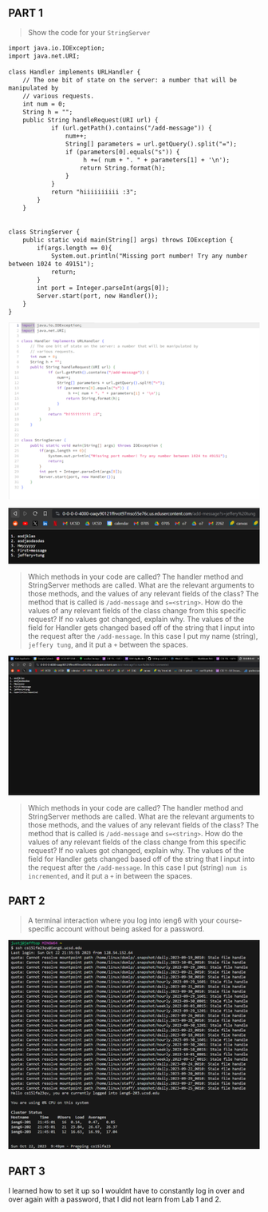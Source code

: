 ## PART 1
> Show the code for your ``StringServer``
```
import java.io.IOException;
import java.net.URI;

class Handler implements URLHandler {
    // The one bit of state on the server: a number that will be manipulated by
    // various requests.
    int num = 0;
    String h = "";
    public String handleRequest(URI url) {
            if (url.getPath().contains("/add-message")) {
                num++;
                String[] parameters = url.getQuery().split("=");
                if (parameters[0].equals("s")) {
                     h +=( num + ". " + parameters[1] + '\n');
                    return String.format(h);
                }
            }
            return "hiiiiiiiiii :3";
        }
    }


class StringServer {
    public static void main(String[] args) throws IOException {
        if(args.length == 0){
            System.out.println("Missing port number! Try any number between 1024 to 49151");
            return;
        }
        int port = Integer.parseInt(args[0]);
        Server.start(port, new Handler());
    }
}
```
![Image](LabReport2_StringServer.png)


![Image](LabReport2_add-message1.png)
>Which methods in your code are called?
The handler method and StringServer methods are called.
>What are the relevant arguments to those methods, and the values of any relevant fields of the class?
The method that is called is ``/add-message`` and ``s=<string>``.
>How do the values of any relevant fields of the class change from this specific request? If no values got changed, explain why.
The values of the field for Handler gets changed based off of the string that I input into the request after the ``/add-message``. In this case I put my name (string), ``jeffery tung``, and it put a ``+`` between the spaces.

![Image](LabReport2_add-message2.png)
>Which methods in your code are called?
The handler method and StringServer methods are called.
>What are the relevant arguments to those methods, and the values of any relevant fields of the class?
The method that is called is ``/add-message`` and ``s=<string>``.
>How do the values of any relevant fields of the class change from this specific request? If no values got changed, explain why.
The values of the field for Handler gets changed based off of the string that I input into the request after the ``/add-message``. In this case I put (string) ``num is incremented``, and it put a ``+`` in between the spaces.

## PART 2
>A terminal interaction where you log into ieng6 with your course-specific account without being asked for a password.

![Image](LabReport2.png) 


## PART 3

I learned how to set it up so I wouldnt have to constantly log in over and over again with a password, that I did not learn from Lab 1 and 2.
